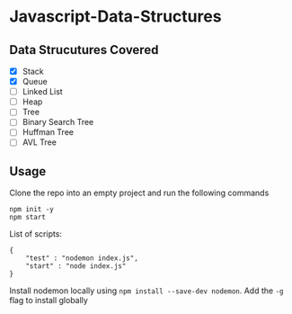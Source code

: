 # Javascript-Data-Structures

## Data Strucutures Covered

- [x] Stack
- [x] Queue
- [ ] Linked List
- [ ] Heap
- [ ] Tree
- [ ] Binary Search Tree
- [ ] Huffman Tree
- [ ] AVL Tree

## Usage

Clone the repo into an empty project and run the following commands

```
npm init -y
npm start
```

List of scripts:

```
{
    "test" : "nodemon index.js",
    "start" : "node index.js"
}
```

Install nodemon locally using `npm install --save-dev nodemon`. Add the `-g` flag to install globally
